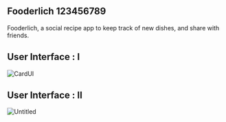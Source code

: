 ## Fooderlich 123456789

Fooderlich, a social recipe app to keep track of new dishes, and share with friends.

## User Interface : I

![CardUI](https://user-images.githubusercontent.com/36065206/143582633-86dcd22b-0da1-4292-b6d6-baf158c03c73.png)

## User Interface : II

![Untitled](https://user-images.githubusercontent.com/36065206/143670009-ffb4de96-265b-45c0-9288-3bb54d39baed.png)
